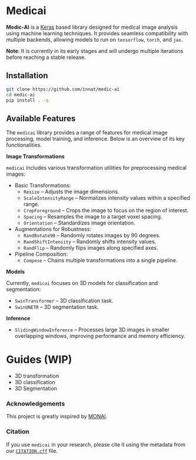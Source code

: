 
# Medicai

**Medic-AI** is a [Keras](https://keras.io/keras_3/) based library designed for medical image analysis using machine learning techniques. It provides seamless compatibility with multiple backends, allowing models to run on `tensorflow`, `torch`, and `jax`.

**Note**: It is currently in its early stages and will undergo multiple iterations before reaching a stable release.

## Installation

```bash
git clone https://github.com/innat/medic-ai
cd medic-ai
pip install . -q
```

## Available Features

The `medicai` library provides a range of features for medical image processing, model training, and inference. Below is an overview of its key functionalities.

**Image Transformations**

`medicai` includes various transformation utilities for preprocessing medical images:

- Basic Transformations:
    - `Resize` – Adjusts the image dimensions.
    - `ScaleIntensityRange` – Normalizes intensity values within a specified range.
    - `CropForeground` – Crops the image to focus on the region of interest.
    - `Spacing` – Resamples the image to a target voxel spacing.
    - `Orientation` – Standardizes image orientation.
- Augmentations for Robustness:
     - `RandRotate90` – Randomly rotates images by 90 degrees.
    - `RandShiftIntensity` – Randomly shifts intensity values.
    - `RandFlip` – Randomly flips images along specified axes.
- Pipeline Composition:
     - `Compose` – Chains multiple transformations into a single pipeline.

**Models**

Currently, `medicai` focuses on 3D models for classification and segmentation:

- `SwinTransformer` – 3D classification task.
- `SwinUNETR` – 3D segmentation task.

**Inference**

- `SlidingWindowInference` – Processes large 3D images in smaller overlapping windows, improving performance and memory efficiency.

# Guides (WIP)

- 3D transformation
- 3D classification
- 3D Segmentation

### Acknowledgements

This project is greatly inspired by [MONAI](https://monai.io/).

### Citation

If you use `medicai` in your research, please cite it using the metadata from our [`CITATION.cff`](https://github.com/innat/medic-ai/blob/main/CITATION.cff) file.
